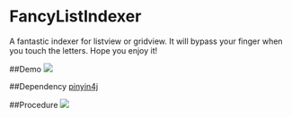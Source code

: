 # FancyListIndexer
A fantastic indexer for listview or gridview. It will bypass your finger when you touch the letters. Hope you enjoy it!

##Demo
![](http://7xnwgc.com1.z0.glb.clouddn.com/git_github_FancyListIndexer_Demo1.gif)

##Dependency
[pinyin4j](http://pinyin4j.sourceforge.net/)

##Procedure
![](http://7xnwgc.com1.z0.glb.clouddn.com/git_github_FancyListIndexer_Procedure1.png)
